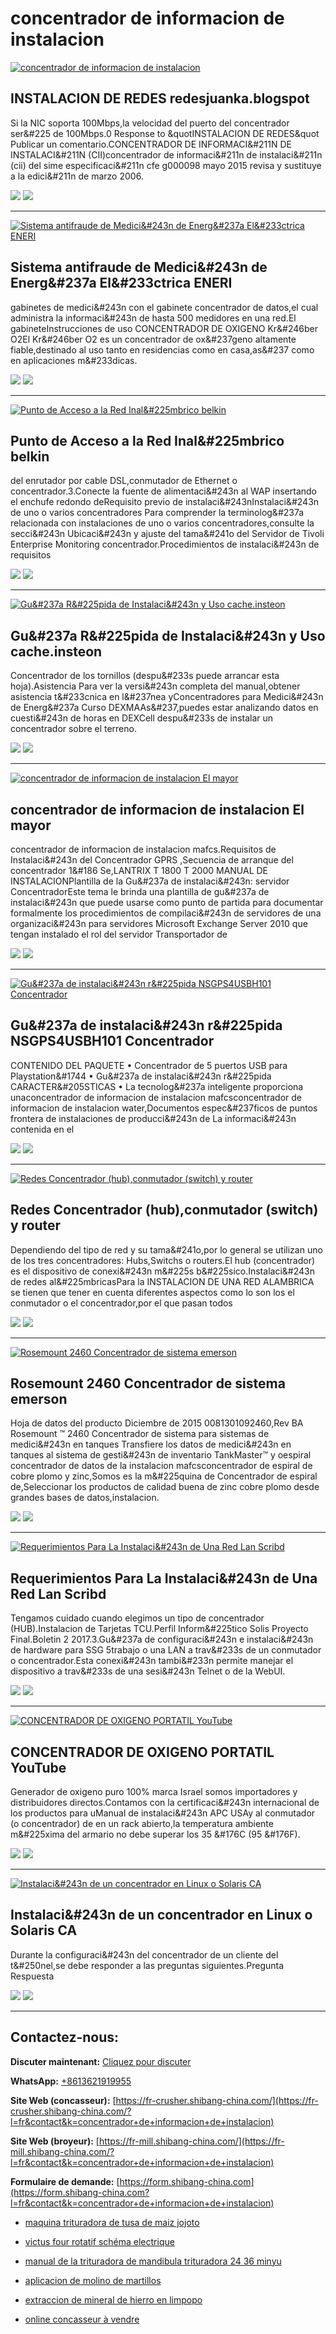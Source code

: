 # concentrador de informacion de instalacion

<a href="https://swt.shibang-china.com/?l=fr&img&k=concentrador+de+informacion+de+instalacion" target="_blank">![concentrador de informacion de instalacion](http://static.shibang-china.com/all-800x300/887.jpg)</a>

## INSTALACION DE REDES redesjuanka.blogspot
Si la NIC soporta 100Mbps,la velocidad del puerto del concentrador ser&#225 de 100Mbps.0 Response to &quotINSTALACION DE REDES&quot Publicar un comentario.CONCENTRADOR DE INFORMACI&#211N DE INSTALACI&#211N (CII)concentrador de informaci&#211n de instalaci&#211n (cii) del sime especificaci&#211n cfe g000098 mayo 2015 revisa y sustituye a la edici&#211n de marzo 2006.


<a href="https://whatsapp.shibangsoft.com/WhatsApp.php" target="_blank" title="WhatsApp">![](http://static.shibang-china.com/icon/whatsapp.png)</a> <a href="https://swt.shibang-china.com/?l=fr&icon&k=concentrador+de+informacion+de+instalacion" target="_blank">![](http://static.shibang-china.com/icon/chat-fr.png)</a>

---

<a href="https://swt.shibang-china.com/?l=fr&img&k=concentrador+de+informacion+de+instalacion" target="_blank">![Sistema antifraude de Medici&#243n de Energ&#237a El&#233ctrica ENERI](http://static.shibang-china.com/all-800x300/1132.jpg)</a>

## Sistema antifraude de Medici&#243n de Energ&#237a El&#233ctrica ENERI
gabinetes de medici&#243n con el gabinete concentrador de datos,el cual administra la informaci&#243n de hasta 500 medidores en una red.El gabineteInstrucciones de uso CONCENTRADOR DE OXIGENO Kr&#246ber O2El Kr&#246ber O2 es un concentrador de ox&#237geno altamente fiable,destinado al uso tanto en residencias como en casa,as&#237 como en aplicaciones m&#233dicas.


<a href="https://whatsapp.shibangsoft.com/WhatsApp.php" target="_blank" title="WhatsApp">![](http://static.shibang-china.com/icon/whatsapp.png)</a> <a href="https://swt.shibang-china.com/?l=fr&icon&k=concentrador+de+informacion+de+instalacion" target="_blank">![](http://static.shibang-china.com/icon/chat-fr.png)</a>

---

<a href="https://swt.shibang-china.com/?l=fr&img&k=concentrador+de+informacion+de+instalacion" target="_blank">![Punto de Acceso a la Red Inal&#225mbrico belkin](http://static.shibang-china.com/all-800x300/1140.jpg)</a>

## Punto de Acceso a la Red Inal&#225mbrico belkin
del enrutador por cable DSL,conmutador de Ethernet o concentrador.3.Conecte la fuente de alimentaci&#243n al WAP insertando el enchufe redondo deRequisito previo de instalaci&#243nInstalaci&#243n de uno o varios concentradores Para comprender la terminolog&#237a relacionada con instalaciones de uno o varios concentradores,consulte la secci&#243n Ubicaci&#243n y ajuste del tama&#241o del Servidor de Tivoli Enterprise Monitoring concentrador.Procedimientos de instalaci&#243n de requisitos


<a href="https://whatsapp.shibangsoft.com/WhatsApp.php" target="_blank" title="WhatsApp">![](http://static.shibang-china.com/icon/whatsapp.png)</a> <a href="https://swt.shibang-china.com/?l=fr&icon&k=concentrador+de+informacion+de+instalacion" target="_blank">![](http://static.shibang-china.com/icon/chat-fr.png)</a>

---

<a href="https://swt.shibang-china.com/?l=fr&img&k=concentrador+de+informacion+de+instalacion" target="_blank">![Gu&#237a R&#225pida de Instalaci&#243n y Uso cache.insteon](http://static.shibang-china.com/all-800x300/1512.jpg)</a>

## Gu&#237a R&#225pida de Instalaci&#243n y Uso cache.insteon
Concentrador de los tornillos (despu&#233s puede arrancar esta hoja).Asistencia Para ver la versi&#243n completa del manual,obtener asistencia t&#233cnica en l&#237nea yConcentradores para Medici&#243n de Energ&#237a Curso DEXMAAs&#237,puedes estar analizando datos en cuesti&#243n de horas en DEXCell despu&#233s de instalar un concentrador sobre el terreno.


<a href="https://whatsapp.shibangsoft.com/WhatsApp.php" target="_blank" title="WhatsApp">![](http://static.shibang-china.com/icon/whatsapp.png)</a> <a href="https://swt.shibang-china.com/?l=fr&icon&k=concentrador+de+informacion+de+instalacion" target="_blank">![](http://static.shibang-china.com/icon/chat-fr.png)</a>

---

<a href="https://swt.shibang-china.com/?l=fr&img&k=concentrador+de+informacion+de+instalacion" target="_blank">![concentrador de informacion de instalacion El mayor](http://static.shibang-china.com/all-800x300/630.jpg)</a>

## concentrador de informacion de instalacion El mayor
concentrador de informacion de instalacion mafcs.Requisitos de Instalaci&#243n del Concentrador GPRS ,Secuencia de arranque del concentrador 1&#186 Se,LANTRIX T 1800 T 2000 MANUAL DE INSTALACIONPlantilla de la Gu&#237a de instalaci&#243n: servidor ConcentradorEste tema le brinda una plantilla de gu&#237a de instalaci&#243n que puede usarse como punto de partida para documentar formalmente los procedimientos de compilaci&#243n de servidores de una organizaci&#243n para servidores Microsoft Exchange Server 2010 que tengan instalado el rol del servidor Transportador de


<a href="https://whatsapp.shibangsoft.com/WhatsApp.php" target="_blank" title="WhatsApp">![](http://static.shibang-china.com/icon/whatsapp.png)</a> <a href="https://swt.shibang-china.com/?l=fr&icon&k=concentrador+de+informacion+de+instalacion" target="_blank">![](http://static.shibang-china.com/icon/chat-fr.png)</a>

---

<a href="https://swt.shibang-china.com/?l=fr&img&k=concentrador+de+informacion+de+instalacion" target="_blank">![Gu&#237a de instalaci&#243n r&#225pida NSGPS4USBH101 Concentrador](http://static.shibang-china.com/all-800x300/1474.jpg)</a>

## Gu&#237a de instalaci&#243n r&#225pida NSGPS4USBH101 Concentrador
CONTENIDO DEL PAQUETE • Concentrador de 5 puertos USB para Playstation&#1744 • Gu&#237a de instalaci&#243n r&#225pida CARACTER&#205STICAS • La tecnolog&#237a inteligente proporciona unaconcentrador de informacion de instalacion mafcsconcentrador de informacion de instalacion water,Documentos espec&#237ficos de puntos frontera de instalaciones de producci&#243n de La informaci&#243n contenida en el


<a href="https://whatsapp.shibangsoft.com/WhatsApp.php" target="_blank" title="WhatsApp">![](http://static.shibang-china.com/icon/whatsapp.png)</a> <a href="https://swt.shibang-china.com/?l=fr&icon&k=concentrador+de+informacion+de+instalacion" target="_blank">![](http://static.shibang-china.com/icon/chat-fr.png)</a>

---

<a href="https://swt.shibang-china.com/?l=fr&img&k=concentrador+de+informacion+de+instalacion" target="_blank">![Redes Concentrador (hub),conmutador (switch) y router](http://static.shibang-china.com/all-800x300/963.jpg)</a>

## Redes Concentrador (hub),conmutador (switch) y router
Dependiendo del tipo de red y su tama&#241o,por lo general se utilizan uno de los tres concentradores: Hubs,Switchs o routers.El hub (concentrador) es el dispositivo de conexi&#243n m&#225s b&#225sico.Instalaci&#243n de redes al&#225mbricasPara la INSTALACION DE UNA RED ALAMBRICA se tienen que tener en cuenta diferentes aspectos como lo son los el conmutador o el concentrador,por el que pasan todos


<a href="https://whatsapp.shibangsoft.com/WhatsApp.php" target="_blank" title="WhatsApp">![](http://static.shibang-china.com/icon/whatsapp.png)</a> <a href="https://swt.shibang-china.com/?l=fr&icon&k=concentrador+de+informacion+de+instalacion" target="_blank">![](http://static.shibang-china.com/icon/chat-fr.png)</a>

---

<a href="https://swt.shibang-china.com/?l=fr&img&k=concentrador+de+informacion+de+instalacion" target="_blank">![Rosemount 2460 Concentrador de sistema emerson](http://static.shibang-china.com/all-800x300/374.jpg)</a>

## Rosemount 2460 Concentrador de sistema emerson
Hoja de datos del producto Diciembre de 2015 0081301092460,Rev BA Rosemount ™ 2460 Concentrador de sistema para sistemas de medici&#243n en tanques Transfiere los datos de medici&#243n en tanques al sistema de gesti&#243n de inventario TankMaster™ y oespiral concentrador de datos de la instalacion mafcsconcentrador de espiral de cobre plomo y zinc,Somos es la m&#225quina de Concentrador de espiral de,Seleccionar los productos de calidad buena de zinc cobre plomo desde grandes bases de datos,instalacion.


<a href="https://whatsapp.shibangsoft.com/WhatsApp.php" target="_blank" title="WhatsApp">![](http://static.shibang-china.com/icon/whatsapp.png)</a> <a href="https://swt.shibang-china.com/?l=fr&icon&k=concentrador+de+informacion+de+instalacion" target="_blank">![](http://static.shibang-china.com/icon/chat-fr.png)</a>

---

<a href="https://swt.shibang-china.com/?l=fr&img&k=concentrador+de+informacion+de+instalacion" target="_blank">![Requerimientos Para La Instalaci&#243n de Una Red Lan Scribd](http://static.shibang-china.com/all-800x300/799.jpg)</a>

## Requerimientos Para La Instalaci&#243n de Una Red Lan Scribd
Tengamos cuidado cuando elegimos un tipo de concentrador (HUB).Instalacion de Tarjetas TCU.Perfil Inform&#225tico Solis Proyecto Final.Boletin 2 2017.3.Gu&#237a de configuraci&#243n e instalaci&#243n de hardware para SSG 5trabajo o una LAN a trav&#233s de un conmutador o concentrador.Esta conexi&#243n tambi&#233n permite manejar el dispositivo a trav&#233s de una sesi&#243n Telnet o de la WebUI.


<a href="https://whatsapp.shibangsoft.com/WhatsApp.php" target="_blank" title="WhatsApp">![](http://static.shibang-china.com/icon/whatsapp.png)</a> <a href="https://swt.shibang-china.com/?l=fr&icon&k=concentrador+de+informacion+de+instalacion" target="_blank">![](http://static.shibang-china.com/icon/chat-fr.png)</a>

---

<a href="https://swt.shibang-china.com/?l=fr&img&k=concentrador+de+informacion+de+instalacion" target="_blank">![CONCENTRADOR DE OXIGENO PORTATIL YouTube](http://static.shibang-china.com/all-800x300/57.jpg)</a>

## CONCENTRADOR DE OXIGENO PORTATIL YouTube
Generador de oxigeno puro 100% marca Israel somos importadores y distribuidores directos.Contamos con la certificaci&#243n internacional de los productos para uManual de instalaci&#243n APC USAy al conmutador (o concentrador) de en un rack abierto,la temperatura ambiente m&#225xima del armario no debe superar los 35 &#176C (95 &#176F).


<a href="https://whatsapp.shibangsoft.com/WhatsApp.php" target="_blank" title="WhatsApp">![](http://static.shibang-china.com/icon/whatsapp.png)</a> <a href="https://swt.shibang-china.com/?l=fr&icon&k=concentrador+de+informacion+de+instalacion" target="_blank">![](http://static.shibang-china.com/icon/chat-fr.png)</a>

---

<a href="https://swt.shibang-china.com/?l=fr&img&k=concentrador+de+informacion+de+instalacion" target="_blank">![Instalaci&#243n de un concentrador en Linux o Solaris CA](http://static.shibang-china.com/all-800x300/1520.jpg)</a>

## Instalaci&#243n de un concentrador en Linux o Solaris CA
Durante la configuraci&#243n del concentrador de un cliente del t&#250nel,se debe responder a las preguntas siguientes.Pregunta Respuesta

<a href="https://whatsapp.shibangsoft.com/WhatsApp.php" target="_blank" title="WhatsApp">![](http://static.shibang-china.com/icon/whatsapp.png)</a> <a href="https://swt.shibang-china.com/?l=fr&icon&k=concentrador+de+informacion+de+instalacion" target="_blank">![](http://static.shibang-china.com/icon/chat-fr.png)</a>

---
## Contactez-nous:

**Discuter maintenant:** [Cliquez pour discuter](https://swt.shibang-china.com?l=fr&contact&k=concentrador+de+informacion+de+instalacion)

**WhatsApp:**  [+8613621919955](https://whatsapp.shibangsoft.com/WhatsApp.php)

**Site Web (concasseur):** [https://fr-crusher.shibang-china.com/](https://fr-crusher.shibang-china.com/?l=fr&contact&k=concentrador+de+informacion+de+instalacion)

**Site Web (broyeur):** [https://fr-mill.shibang-china.com/](https://fr-mill.shibang-china.com/?l=fr&contact&k=concentrador+de+informacion+de+instalacion)

**Formulaire de demande:** [https://form.shibang-china.com](https://form.shibang-china.com?l=fr&contact&k=concentrador+de+informacion+de+instalacion)

* [maquina trituradora de tusa de maiz jojoto](../64/maquina%20trituradora%20de%20tusa%20de%20maiz%20jojoto.md)

* [victus four rotatif schéma electrique](../61/victus%20four%20rotatif%20sch%C3%A9ma%20electrique.md)

* [manual de la trituradora de mandibula trituradora 24 36 minyu](../64/manual%20de%20la%20trituradora%20de%20mandibula%20trituradora%2024%2036%20minyu.md)

* [aplicacion de molino de martillos](../63/aplicacion%20de%20molino%20de%20martillos.md)

* [extraccion de mineral de hierro en limpopo](../64/extraccion%20de%20mineral%20de%20hierro%20en%20limpopo.md)

* [online concasseur à vendre](../65/online%20concasseur%20%C3%A0%20vendre.md)